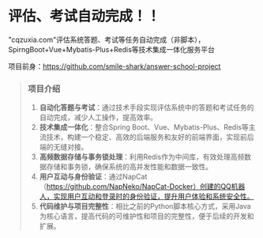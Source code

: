 # 评估、考试自动完成！！
"cqzuxia.com"评估系统答题、考试等任务自动完成（非脚本），SpirngBoot+Vue+Mybatis-Plus+Redis等技术集成一体化服务平台

项目前身：https://github.com/smile-shark/answer-school-project

> ### 项目介绍
>
> 1. **自动化答题与考试**：通过技术手段实现评估系统中的答题和考试任务的自动完成，减少人工操作，提高效率。
> 2. **技术集成一体化**：整合Spring Boot、Vue、Mybatis-Plus、Redis等主流技术，构建一个稳定、高效的后端服务和友好的前端界面，实现前后端的无缝对接。
> 3. **高频数据存储与事务锁处理**：利用Redis作为中间库，有效处理高频数据存储和事务锁，确保系统的高并发性能和数据一致性。
> 4. **用户互动与身份验证**：通过NapCat（https://github.com/NapNeko/NapCat-Docker）创建的QQ机器人，实现用户互动和登录时的身份验证，提升用户体验和系统安全性。
> 5. **代码维护与项目完整性**：相比之前的Python脚本核心方式，采用Java为核心语言，提高代码的可维护性和项目的完整性，便于后续的开发和扩展。
